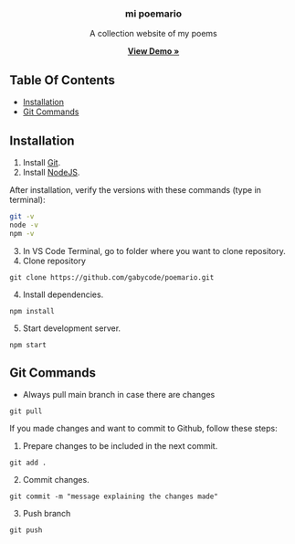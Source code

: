
<h3 align="center">mi poemario</h3>
<p align="center">A collection website of my poems</p>
<p align="center">
  <a href="https://mipoemario.com/"><strong>View Demo »</strong></a>
</p>

## Table Of Contents

- [Installation](#installation)
- [Git Commands](#git-commands)

## Installation
1. Install [Git](https://git-scm.com/downloads).
2. Install [NodeJS](https://nodejs.org/en).

After installation, verify the versions with these commands (type in terminal):

```sh
git -v
node -v
npm -v
```

3. In VS Code Terminal, go to folder where you want to clone repository.
4. Clone repository
```
git clone https://github.com/gabycode/poemario.git
```

4. Install dependencies.
```
npm install
```

5. Start development server.
```
npm start
```

## Git Commands
* Always pull main branch in case there are changes 
``` 
git pull
```

If you made changes and want to commit to Github, follow these steps:
1. Prepare changes to be included in the next commit.
```
git add .
```

2. Commit changes.
```
git commit -m "message explaining the changes made"
```

3. Push branch
```
git push
```
